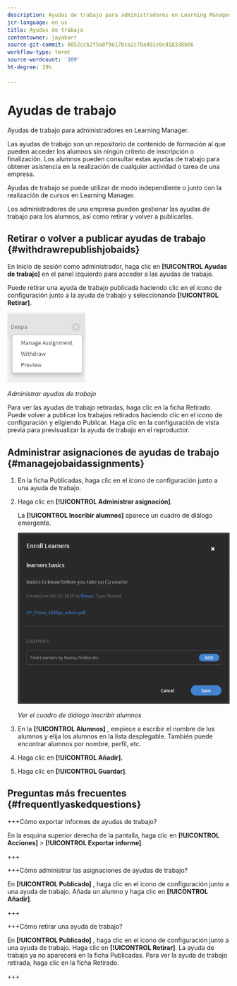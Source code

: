 ```yaml
---
description: Ayudas de trabajo para administradores en Learning Manager.
jcr-language: en_us
title: Ayudas de trabajo
contentowner: jayakarr
source-git-commit: 0052ccb2f5a8f9617bca2c7bad91c0cd18338b66
workflow-type: tm+mt
source-wordcount: '309'
ht-degree: 39%

---
```




# Ayudas de trabajo

Ayudas de trabajo para administradores en Learning Manager.

Las ayudas de trabajo son un repositorio de contenido de formación al que pueden acceder los alumnos sin ningún criterio de inscripción o finalización. Los alumnos pueden consultar estas ayudas de trabajo para obtener asistencia en la realización de cualquier actividad o tarea de una empresa.

Ayudas de trabajo se puede utilizar de modo independiente o junto con la realización de cursos en Learning Manager.

Los administradores de una empresa pueden gestionar las ayudas de trabajo para los alumnos, así como retirar y volver a publicarlas.

## Retirar o volver a publicar ayudas de trabajo {#withdrawrepublishjobaids}

En Inicio de sesión como administrador, haga clic en **[!UICONTROL Ayudas de trabajo]** en el panel izquierdo para acceder a las ayudas de trabajo.

Puede retirar una ayuda de trabajo publicada haciendo clic en el icono de configuración junto a la ayuda de trabajo y seleccionando **[!UICONTROL Retirar]**.

![](assets/withdraw-job-aids-admin.png)

*Administrar ayudas de trabajo*

Para ver las ayudas de trabajo retiradas, haga clic en la ficha Retirado. Puede volver a publicar los trabajos retirados haciendo clic en el icono de configuración y eligiendo Publicar. Haga clic en la configuración de vista previa para previsualizar la ayuda de trabajo en el reproductor.

## Administrar asignaciones de ayudas de trabajo {#managejobaidassignments}

1. En la ficha Publicadas, haga clic en el icono de configuración junto a una ayuda de trabajo.


1. Haga clic en **[!UICONTROL Administrar asignación]**.

   La **[!UICONTROL Inscribir alumnos]** aparece un cuadro de diálogo emergente.

   ![](assets/enroll-learners-job-aids.png)

   *Ver el cuadro de diálogo Inscribir alumnos*

1. En la **[!UICONTROL Alumnos]** , empiece a escribir el nombre de los alumnos y elija los alumnos en la lista desplegable. También puede encontrar alumnos por nombre, perfil, etc.
1. Haga clic en **[!UICONTROL Añadir].**
1. Haga clic en **[!UICONTROL Guardar]**.

## Preguntas más frecuentes {#frequentlyaskedquestions}

+++Cómo exportar informes de ayudas de trabajo?

En la esquina superior derecha de la pantalla, haga clic en **[!UICONTROL Acciones]** > **[!UICONTROL Exportar informe]**.

+++

+++Cómo administrar las asignaciones de ayudas de trabajo?

En **[!UICONTROL Publicado]** , haga clic en el icono de configuración junto a una ayuda de trabajo. Añada un alumno y haga clic en **[!UICONTROL Añadir]**.

+++

+++Cómo retirar una ayuda de trabajo?

En **[!UICONTROL Publicado]** , haga clic en el icono de configuración junto a una ayuda de trabajo. Haga clic en **[!UICONTROL Retirar]**. La ayuda de trabajo ya no aparecerá en la ficha Publicadas. Para ver la ayuda de trabajo retirada, haga clic en la ficha Retirado.

+++
